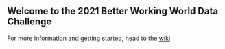 ## Welcome to the 2021 Better Working World Data Challenge

For more information and getting started, head to the [wiki](https://github.com/EY-Data-Science-Program/2020-bushfire-challenge/wiki)
